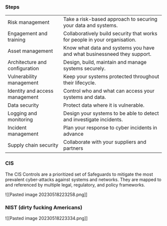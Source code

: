 ### Steps

| | |
| - | - |
| Risk management | Take a risk-based approach to securing your data and systems. |
| Engagement and training | Collaboratively build security that works for people in your organisation. |
| Asset management | Know what data and systems you have and what businessneed they support. |
| Architecture and configuration | Design, build, maintain and manage systems securely. |
| Vulnerability management | Keep your systems protected throughout their lifecycle. |
| Identity and access management | Control who and what can access your systems and data. |
| Data security | Protect data where it is vulnerable. |
| Logging and monitoring | Design your systems to be able to detect and investigate incidents. |
| Incident management | Plan your response to cyber incidents in advance |
| Supply chain security | Collaborate with your suppliers and partners |

### CIS

The CIS Controls are a prioritized set of Safeguards to mitigate the most prevalent cyber-attacks against systems and networks. They are mapped to and referenced by multiple legal, regulatory, and policy frameworks.

![[Pasted image 20230518223258.png]]


### NIST (dirty fucking Americans)
![[Pasted image 20230518223334.png]]

